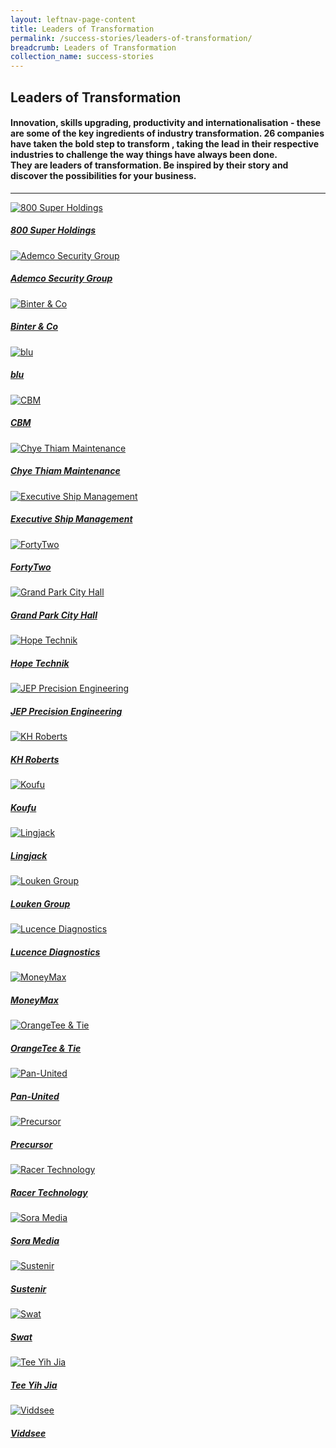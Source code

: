 ```yaml
---
layout: leftnav-page-content
title: Leaders of Transformation
permalink: /success-stories/leaders-of-transformation/
breadcrumb: Leaders of Transformation
collection_name: success-stories
---
```


## Leaders of Transformation
<h4 class="subtitle"> Innovation, skills upgrading, productivity and internationalisation - these are some of the key ingredients of industry transformation. 26 companies have taken the bold step to transform , taking the lead in their respective industries to challenge the way things have always been done. <br/>
They are leaders of transformation. Be inspired by their story and discover the possibilities for your business.</h4>

---
<div>
	<div class="row is-multiline">
		<div class="col is-half-tablet padding--bottom--lg">
			<a href="/success-stories/leaders-of-transformation/super-800-holdings/" class="project-link">
				<img src="/images/800-super-holdings.png" alt="800 Super Holdings" class="project-image" width="" height="">
                 <div class="project-card">
	          <div class="project-title margin--bottom--xs">
	              <h5><b>800 Super Holdings</b></h5>
	          </div>
	      </div>
			</a>
		</div>
		<div class="col is-half-tablet padding--bottom--lg">
			<a href="/success-stories/leaders-of-transformation/ademco/" class="project-link">
				<img src="/images/ademco.png" alt="Ademco Security Group" class="project-image" width="" height="">
                 <div class="project-card">
	          <div class="project-title margin--bottom--xs">
	              <h5><b>Ademco Security Group</b></h5>
	          </div>
	      </div>
			</a>
		</div>
        <div class="col is-half-tablet padding--bottom--lg">
			<a href="/success-stories/leaders-of-transformation/binter/" class="project-link">
				<img src="/images/Binter-Co.png" alt="Binter & Co" class="project-image" width="" height="">
                 <div class="project-card">
	          <div class="project-title margin--bottom--xs">
	              <h5><b>Binter &amp; Co</b></h5>
	          </div>
	      </div>
			</a>
		</div>
        <div class="col is-half-tablet padding--bottom--lg">
			<a href="/success-stories/leaders-of-transformation/blu/" class="project-link">
				<img src="/images/blu.png" alt="blu" class="project-image" width="" height="">
                 <div class="project-card">
	          <div class="project-title margin--bottom--xs">
	              <h5><b>blu</b></h5>
	          </div>
	      </div>
			</a>
		</div>
         <div class="col is-half-tablet padding--bottom--lg">
			<a href="/success-stories/leaders-of-transformation/cbms/" class="project-link">
				<img src="/images/CBM.png" alt="CBM" class="project-image" width="" height="">
                 <div class="project-card">
	          <div class="project-title margin--bottom--xs">
	              <h5><b>CBM</b></h5>
	          </div>
	      </div>
			</a>
		</div>
         <div class="col is-half-tablet padding--bottom--lg">
			<a href="/success-stories/leaders-of-transformation/chye-thiam-maintenance/" class="project-link">
				<img src="/images/Chye-Thiam-Maintenance.png" alt="Chye Thiam Maintenance" class="project-image" width="" height="">
                 <div class="project-card">
	          <div class="project-title margin--bottom--xs">
	              <h5><b>Chye Thiam Maintenance</b></h5>
	          </div>
	      </div>
			</a>
		</div>
        <div class="col is-half-tablet padding--bottom--lg">
			<a href="/success-stories/leaders-of-transformation/executive-ship-management/" class="project-link">
				<img src="/images/Executive-Ship-Management.png" alt="Executive Ship Management" class="project-image" width="" height="">
                 <div class="project-card">
	          <div class="project-title margin--bottom--xs">
	              <h5><b>Executive Ship Management</b></h5>
	          </div>
	      </div>
			</a>
		</div>
		<div class="col is-half-tablet padding--bottom--lg">
			<a href="/success-stories/leaders-of-transformation/fortytwo/" class="project-link">
				<img src="/images/FortyTwo.png" alt="FortyTwo" class="project-image" width="" height="">
                 <div class="project-card">
	          <div class="project-title margin--bottom--xs">
	              <h5><b>FortyTwo</b></h5>
	          </div>
	      </div>
			</a>
		</div>
        <div class="col is-half-tablet padding--bottom--lg">
			<a href="/success-stories/leaders-of-transformation/grand-park-city-hall/" class="project-link">
				<img src="/images/Grand-Park-CityHall.png" alt="Grand Park City Hall" class="project-image" width="" height="">
                 <div class="project-card">
	          <div class="project-title margin--bottom--xs">
	              <h5><b>Grand Park City Hall</b></h5>
	          </div>
	      </div>
			</a>
		</div>
        <div class="col is-half-tablet padding--bottom--lg">
			<a href="/success-stories/leaders-of-transformation/hope-technik/" class="project-link">
				<img src="/images/Hope-Technik.png" alt="Hope Technik" class="project-image" width="" height="">
                 <div class="project-card">
	          <div class="project-title margin--bottom--xs">
	              <h5><b>Hope Technik</b></h5>
	          </div>
	      </div>
			</a>
		</div>
         <div class="col is-half-tablet padding--bottom--lg">
			<a href="/success-stories/leaders-of-transformation/jep-precision-engineering/" class="project-link">
				<img src="/images/JEP-Precision-Engineering.png" alt="JEP Precision Engineering" class="project-image" width="" height="">
                 <div class="project-card">
	          <div class="project-title margin--bottom--xs">
	              <h5><b>JEP Precision Engineering</b></h5>
	          </div>
	      </div>
			</a>
		</div>
         <div class="col is-half-tablet padding--bottom--lg">
			<a href="/success-stories/leaders-of-transformation/kh-roberts/" class="project-link">
				<img src="/images/KH-Roberts.png" alt="KH Roberts" class="project-image" width="" height="">
                 <div class="project-card">
	          <div class="project-title margin--bottom--xs">
	              <h5><b>KH Roberts</b></h5>
	          </div>
	      </div>
			</a>
		</div>
        <div class="col is-half-tablet padding--bottom--lg">
			<a href="/success-stories/leaders-of-transformation/koufu/" class="project-link">
				<img src="/images/Koufu.png" alt="Koufu" class="project-image" width="" height="">
                 <div class="project-card">
	          <div class="project-title margin--bottom--xs">
	              <h5><b>Koufu</b></h5>
	          </div>
	      </div>
			</a>
		</div>
		<div class="col is-half-tablet padding--bottom--lg">
			<a href="/success-stories/leaders-of-transformation/lingjack/" class="project-link">
				<img src="/images/Lingjack.png" alt="Lingjack" class="project-image" width="" height="">
                 <div class="project-card">
	          <div class="project-title margin--bottom--xs">
	              <h5><b>Lingjack</b></h5>
	          </div>
	      </div>
			</a>
		</div>
        <div class="col is-half-tablet padding--bottom--lg">
			<a href="/success-stories/leaders-of-transformation/louken-group/" class="project-link">
				<img src="/images/Louken-Group.png" alt="Louken Group" class="project-image" width="" height="">
                 <div class="project-card">
	          <div class="project-title margin--bottom--xs">
	              <h5><b>Louken Group</b></h5>
	          </div>
	      </div>
			</a>
		</div>
        <div class="col is-half-tablet padding--bottom--lg">
			<a href="/success-stories/leaders-of-transformation/lucence-diagnostics/" class="project-link">
				<img src="/images/Lucence-Diagnostics.png" alt="Lucence Diagnostics" class="project-image" width="" height="">
                 <div class="project-card">
	          <div class="project-title margin--bottom--xs">
	              <h5><b>Lucence Diagnostics</b></h5>
	          </div>
	      </div>
			</a>
		</div>
         <div class="col is-half-tablet padding--bottom--lg">
			<a href="/success-stories/leaders-of-transformation/moneymax/" class="project-link">
				<img src="/images/MoneyMax.png" alt="MoneyMax" class="project-image" width="" height="">
                 <div class="project-card">
	          <div class="project-title margin--bottom--xs">
	              <h5><b>MoneyMax</b></h5>
	          </div>
	      </div>
			</a>
		</div>
         <div class="col is-half-tablet padding--bottom--lg">
			<a href="/success-stories/leaders-of-transformation/orangetee-tie/" class="project-link">
				<img src="/images/OrangeTee-Tie.png" alt="OrangeTee &amp; Tie" class="project-image" width="" height="">
                 <div class="project-card">
	          <div class="project-title margin--bottom--xs">
	              <h5><b>OrangeTee &amp; Tie</b></h5>
	          </div>
	      </div>
			</a>
		</div>
        <div class="col is-half-tablet padding--bottom--lg">
			<a href="/success-stories/leaders-of-transformation/pan-united/" class="project-link">
				<img src="/images/Pan-United.png" alt="Pan-United" class="project-image" width="" height="">
                 <div class="project-card">
	          <div class="project-title margin--bottom--xs">
	              <h5><b>Pan-United</b></h5>
	          </div>
	      </div>
			</a>
		</div>
		<div class="col is-half-tablet padding--bottom--lg">
			<a href="/success-stories/leaders-of-transformation/precursor/" class="project-link">
				<img src="/images/Precursor.png" alt="Precursor" class="project-image" width="" height="">
                 <div class="project-card">
	          <div class="project-title margin--bottom--xs">
	              <h5><b>Precursor</b></h5>
	          </div>
	      </div>
			</a>
		</div>
        <div class="col is-half-tablet padding--bottom--lg">
			<a href="/success-stories/leaders-of-transformation/racer-technology/" class="project-link">
				<img src="/images/Racer-Technology.png" alt="Racer Technology" class="project-image" width="" height="">
                 <div class="project-card">
	          <div class="project-title margin--bottom--xs">
	              <h5><b>Racer Technology</b></h5>
	          </div>
	      </div>
			</a>
		</div>
        <div class="col is-half-tablet padding--bottom--lg">
			<a href="/success-stories/leaders-of-transformation/sora-media/" class="project-link">
				<img src="/images/Sora-Media.png" alt="Sora Media" class="project-image" width="" height="">
                 <div class="project-card">
	          <div class="project-title margin--bottom--xs">
	              <h5><b>Sora Media</b></h5>
	          </div>
	      </div>
			</a>
		</div>
         <div class="col is-half-tablet padding--bottom--lg">
			<a href="/success-stories/leaders-of-transformation/sustenir/" class="project-link">
				<img src="/images/Sustenir.png" alt="Sustenir" class="project-image" width="" height="">
                 <div class="project-card">
	          <div class="project-title margin--bottom--xs">
	              <h5><b>Sustenir</b></h5>
	          </div>
	      </div>
			</a>
		</div>
         <div class="col is-half-tablet padding--bottom--lg">
			<a href="/success-stories/leaders-of-transformation/swat/" class="project-link">
				<img src="/images/Swat.png" alt="Swat" class="project-image" width="" height="">
                 <div class="project-card">
	          <div class="project-title margin--bottom--xs">
	              <h5><b>Swat</b></h5>
	          </div>
	      </div>
			</a>
		</div>
        <div class="col is-half-tablet padding--bottom--lg">
			<a href="/success-stories/leaders-of-transformation/tee-yih-jia/" class="project-link">
				<img src="/images/Tee-Yih-Jia.png" alt="Tee Yih Jia" class="project-image" width="" height="">
                 <div class="project-card">
	          <div class="project-title margin--bottom--xs">
	              <h5><b>Tee Yih Jia</b></h5>
	          </div>
	      </div>
			</a>
		</div>
        <div class="col is-half-tablet padding--bottom--lg">
			<a href="/success-stories/leaders-of-transformation/viddsee/" class="project-link">
				<img src="/images/Viddsee.png" alt="Viddsee" class="project-image" width="" height="">
                 <div class="project-card">
	          <div class="project-title margin--bottom--xs">
	              <h5><b>Viddsee</b></h5>
	          </div>
	      </div>
			</a>
		</div>
	
		
		
		
	
</div>
</div>
